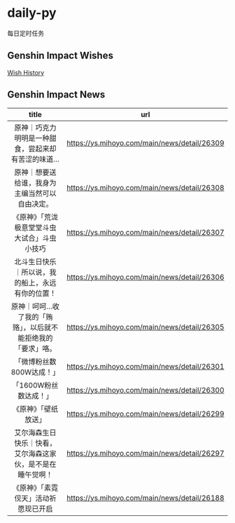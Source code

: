 # daily-py
每日定时任务


## Genshin Impact Wishes
[Wish History](./genshin_impact_wish.md)


## Genshin Impact News

| title | url |
|:---:|:---:|
| 原神｜巧克力明明是一种甜食，尝起来却有苦涩的味道… | https://ys.mihoyo.com/main/news/detail/26309 |
| 原神｜想要送给谁，我身为主编当然可以自由决定。 | https://ys.mihoyo.com/main/news/detail/26308 |
| 《原神》「荒泷极意堂堂斗虫大试合」斗虫小技巧 | https://ys.mihoyo.com/main/news/detail/26307 |
| 北斗生日快乐｜所以说，我的船上，永远有你的位置！ | https://ys.mihoyo.com/main/news/detail/26306 |
| 原神｜呵呵…收了我的「贿赂」，以后就不能拒绝我的「要求」咯。 | https://ys.mihoyo.com/main/news/detail/26305 |
| 「微博粉丝数800W达成！」 | https://ys.mihoyo.com/main/news/detail/26301 |
| 「1600W粉丝数达成！」  | https://ys.mihoyo.com/main/news/detail/26300 |
| 《原神》「壁纸放送」 | https://ys.mihoyo.com/main/news/detail/26299 |
| 艾尔海森生日快乐｜快看，艾尔海森这家伙，是不是在睡午觉啊！ | https://ys.mihoyo.com/main/news/detail/26297 |
| 《原神》「素霓伣天」活动祈愿现已开启 | https://ys.mihoyo.com/main/news/detail/26188 |

